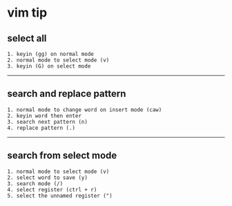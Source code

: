# vim tip

## select all

```
1. keyin (gg) on normal mode
2. normal mode to select mode (v)
3. keyin (G) on select mode
```

---

## search and replace pattern

```
1. normal mode to change word on insert mode (caw)
2. keyin word then enter
3. search next pattern (n)
4. replace pattern (.)
```

---

## search from select mode

```
1. normal mode to select mode (v)
2. select word to save (y)
3. search mode (/)
4. select register (ctrl + r)
5. select the unnamed register (")
```
